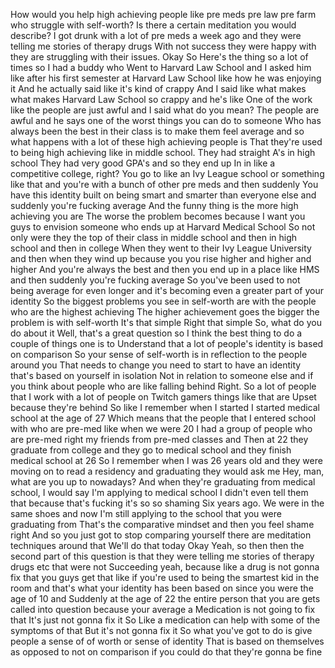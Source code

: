  How would you help high achieving people like pre meds pre law pre farm who struggle with self-worth? Is there a certain meditation you would describe? I got drunk with a lot of pre meds a week ago and they were telling me stories of therapy drugs With not success they were happy with they are struggling with their issues. Okay So Here's the thing so a lot of times so I had a buddy who Went to Harvard Law School and I asked him like after his first semester at Harvard Law School like how he was enjoying it And he actually said like it's kind of crappy And I said like what makes what makes Harvard Law School so crappy and he's like One of the work like the people are just awful and I said what do you mean? The people are awful and he says one of the worst things you can do to someone Who has always been the best in their class is to make them feel average and so what happens with a lot of these high achieving people is That they're used to being high achieving like in middle school. They had straight A's in high school They had very good GPA's and so they end up In in like a competitive college, right? You go to like an Ivy League school or something like that and you're with a bunch of other pre meds and then suddenly You have this identity built on being smart and smarter than everyone else and suddenly you're fucking average And the funny thing is the more high achieving you are The worse the problem becomes because I want you guys to envision someone who ends up at Harvard Medical School So not only were they the top of their class in middle school and then in high school and then in college When they went to their Ivy League University and then when they wind up because you you rise higher and higher and higher And you're always the best and then you end up in a place like HMS and then suddenly you're fucking average So you've been used to not being average for even longer and it's becoming even a greater part of your identity So the biggest problems you see in self-worth are with the people who are the highest achieving The higher achievement goes the bigger the problem is with self-worth It's that simple Right that simple So, what do you do about it Well, that's a great question so I think the best thing to do a couple of things one is to Understand that a lot of people's identity is based on comparison So your sense of self-worth is in reflection to the people around you That needs to change you need to start to have an identity that's based on yourself in isolation Not in relation to someone else and if you think about people who are like falling behind Right. So a lot of people that I work with a lot of people on Twitch gamers things like that are Upset because they're behind So like I remember when I started I started medical school at the age of 27 Which means that the people that I entered school with who are pre-med like when we were 20 I had a group of people who are pre-med right my friends from pre-med classes and Then at 22 they graduate from college and they go to medical school and they finish medical school at 26 So I remember when I was 26 years old and they were moving on to read a residency and graduating they would ask me Hey, man, what are you up to nowadays? And when they're graduating from medical school, I would say I'm applying to medical school I didn't even tell them that because that's fucking it's so so shaming Six years ago. We were in the same shoes and now I'm still applying to the school that you were graduating from That's the comparative mindset and then you feel shame right And so you just got to stop comparing yourself there are meditation techniques around that We'll do that today Okay Yeah, so then then the second part of this question is that they were telling me stories of therapy drugs etc that were not Succeeding yeah, because like a drug is not gonna fix that you guys get that like if you're used to being the smartest kid in the room and that's what your identity has been based on since you were the age of 10 and Suddenly at the age of 22 the entire person that you are gets called into question because your average a Medication is not going to fix that It's just not gonna fix it So Like a medication can help with some of the symptoms of that But it's not gonna fix it So what you've got to do is give people a sense of of worth or sense of identity That is based on themselves as opposed to not on comparison if you could do that they're gonna be fine